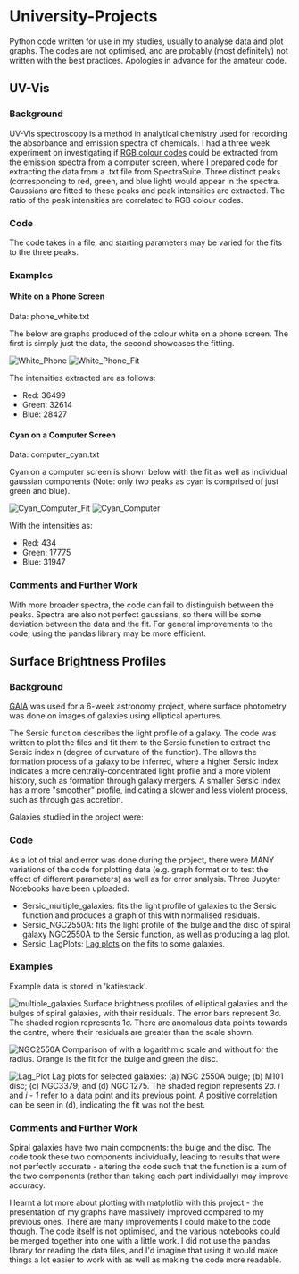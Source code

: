 # University-Projects
Python code written for use in my studies, usually to analyse data and plot graphs. The codes are not optimised, and are probably (most definitely) not written with the best practices. Apologies in advance for the amateur code.

## UV-Vis
### Background
UV-Vis spectroscopy is a method in analytical chemistry used for recording the absorbance and emission spectra of chemicals. I had a three week experiment on investigating if [RGB colour codes](https://en.wikipedia.org/wiki/RGB_color_model#Numeric_representations) could be extracted from the emission spectra from a computer screen, where I prepared code for extracting the data from a .txt file from SpectraSuite. Three distinct peaks (corresponding to red, green, and blue light) would appear in the spectra. Gaussians are fitted to these peaks and peak intensities are extracted. The ratio of the peak intensities are correlated to RGB colour codes.

### Code
The code takes in a file, and starting parameters may be varied for the fits to the three peaks.

### Examples
#### White on a Phone Screen
Data: phone_white.txt

The below are graphs produced of the colour white on a phone screen. The first is simply just the data, the second showcases the fitting.

![White_Phone](https://github.com/kly-zhou/University-Projects/assets/155482955/c6a28b1f-55fe-43f4-b9c2-ae91c85d3558)
![White_Phone_Fit](https://github.com/kly-zhou/University-Projects/assets/155482955/987304f2-fc92-49ec-a373-3eb72f467109)

The intensities extracted are as follows:
* Red: 36499
* Green: 32614
* Blue: 28427

#### Cyan on a Computer Screen
Data: computer_cyan.txt

Cyan on a computer screen is shown below with the fit as well as individual gaussian components (Note: only two peaks as cyan is comprised of just green and blue).

![Cyan_Computer_Fit](https://github.com/kly-zhou/University-Projects/assets/155482955/11c1abbf-7d2e-414c-bcee-157644c278a3)
![Cyan_Computer](https://github.com/kly-zhou/University-Projects/assets/155482955/ea0629f3-6ca5-456e-8a03-ab0b18708e56)

With the intensities as:
* Red: 434
* Green: 17775
* Blue: 31947

### Comments and Further Work
With more broader spectra, the code can fail to distinguish between the peaks. Spectra are also not perfect gaussians, so there will be some deviation between the data and the fit. For general improvements to the code, using the pandas library may be more efficient.

## Surface Brightness Profiles
### Background
[GAIA](https://astro.dur.ac.uk/~pdraper/gaia/gaia.html) was used for a 6-week astronomy project, where surface photometry was done on images of galaxies using elliptical apertures.

The Sersic function describes the light profile of a galaxy. The code was written to plot the files and fit them to the Sersic function to extract the Sersic index n (degree of curvature of the function). The allows the formation process of a galaxy to be inferred, where a higher Sersic index indicates a more centrally-concentrated light profile and a more violent history, such as formation through galaxy mergers. A smaller Sersic index has a more "smoother" profile, indicating a slower and less violent process, such as through gas accretion.

Galaxies studied in the project were: 

### Code
As a lot of trial and error was done during the project, there were MANY variations of the code for plotting data (e.g. graph format or to test the effect of different parameters) as well as for error analysis. Three Jupyter Notebooks have been uploaded:

- Sersic_multiple_galaxies: fits the light profile of galaxies to the Sersic function and produces a graph of this with normalised residuals.
- Sersic_NGC2550A: fits the light profile of the bulge and the disc of spiral galaxy NGC2550A to the Sersic function, as well as producing a lag plot.
- Sersic_LagPlots: [Lag plots](https://www.statisticshowto.com/lag-plot/) on the fits to some galaxies.

### Examples
Example data is stored in 'katiestack'.

![multiple_galaxies](https://github.com/user-attachments/assets/99e9f105-8bdc-42d2-91cd-7abca64a7c04)
Surface brightness profiles of elliptical galaxies and the bulges of spiral galaxies, with their residuals. The error bars represent 3σ. The shaded region represents 1σ. There are anomalous data points towards the centre, where their residuals are greater than the scale shown.

![NGC2550A](https://github.com/user-attachments/assets/de7fbb1f-f0f5-4cf4-886f-9af592669b96)
Comparison of with a logarithmic scale and without for the radius. Orange is the fit for the bulge and green the disc.

![Lag_Plot](https://github.com/user-attachments/assets/807a9fc8-4e36-4788-bdb8-7edde2410a4a)
Lag plots for selected galaxies: (a) NGC 2550A bulge; (b) M101 disc; (c) NGC3379; and (d) NGC 1275. The shaded region represents 2σ. *i* and *i - 1* refer to a data point and its previous point. A positive correlation can be seen in (d), indicating the fit was not the best.

### Comments and Further Work
Spiral galaxies have two main components: the bulge and the disc. The code took these two components individually, leading to results that were not perfectly accurate - altering the code such that the function is a sum of the two components (rather than taking each part individually) may improve accuracy.

I learnt a lot more about plotting with matplotlib with this project - the presentation of my graphs have massively improved compared to my previous ones.  There are many improvements I could make to the code though. The code itself is not optimised, and the various notebooks could be merged together into one with a little work. I did not use the pandas library for reading the data files, and I'd imagine that using it would make things a lot easier to work with as well as making the code more readable.
